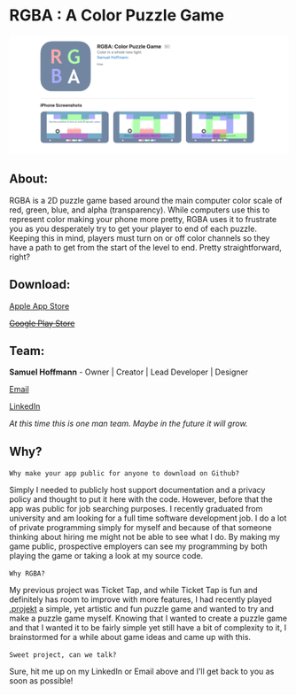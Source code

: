 # RGBA : A Color Puzzle Game
[![img](https://github.com/SamuelHHoffmann/RGBPuzzelGame/blob/master/MetaData/Screen%20Shot%202020-05-26%20at%204.30.11%20PM.png)](https://apps.apple.com/app/rgba-color-puzzle-game/id1406870365?l=en)

## About: 

RGBA is a 2D puzzle game based around the main computer color scale of red, green, blue, and alpha (transparency). While computers use this to represent color making your phone more pretty, RGBA uses it to frustrate you as you desperately try to get your player to end of each puzzle. Keeping this in mind, players must turn on or off color channels so they have a path to get from the start of the level to end. Pretty straightforward, right?

## Download:
[Apple App Store](https://apps.apple.com/app/rgba-color-puzzle-game/id1406870365?l=en)

[~~Google Play Store~~]()

## Team: 

**Samuel Hoffmann** - Owner | Creator | Lead Developer | Designer

[Email](mailto:samuelhoffmann.development@gmail.com)

[LinkedIn](https://www.linkedin.com/in/samuel-hoffmann-991131134/)

*At this time this is one man team. Maybe in the future it will grow.*

## Why?

`Why make your app public for anyone to download on Github? `

Simply I needed to publicly host support documentation and a privacy policy and thought to put it here with the code. However, before that the app was public for job searching purposes. I recently graduated from university and am looking for a full time software development job. I do a lot of private programming simply for myself and because of that someone thinking about hiring me might not be able to see what I do. By making my game public, prospective employers can see my programming by both playing the game or taking a look at my source code.

`Why RGBA?`

My previous project was Ticket Tap, and while Ticket Tap is fun and definitely has room to improve with more features, I had recently played  [.projekt](https://apps.apple.com/us/app/projekt/id1244456273) a simple, yet artistic and fun puzzle game and wanted to try and make a puzzle game myself. Knowing that I wanted to create a puzzle game and that I wanted it to be fairly simple yet still have a bit of complexity to it, I brainstormed for a while about game ideas and came up with this.

`Sweet project, can we talk?`

Sure, hit me up on my LinkedIn or Email above and I'll get back to you as soon as possible!

